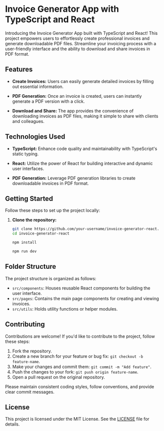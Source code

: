 # Invoice Generator App with TypeScript and React



Introducing the Invoice Generator App built with TypeScript and React! This project empowers users to effortlessly create professional invoices and generate downloadable PDF files. Streamline your invoicing process with a user-friendly interface and the ability to download and share invoices in PDF format.

## Features

- **Create Invoices:** Users can easily generate detailed invoices by filling out essential information.

- **PDF Generation:** Once an invoice is created, users can instantly generate a PDF version with a click.

- **Download and Share:** The app provides the convenience of downloading invoices as PDF files, making it simple to share with clients and colleagues.

## Technologies Used

- **TypeScript:** Enhance code quality and maintainability with TypeScript's static typing.

- **React:** Utilize the power of React for building interactive and dynamic user interfaces.

- **PDF Generation:** Leverage PDF generation libraries to create downloadable invoices in PDF format.

## Getting Started

Follow these steps to set up the project locally:

1. **Clone the repository:**

   ```bash
   git clone https://github.com/your-username/invoice-generator-react.git
   cd invoice-generator-react
   
   npm install

   npm run dev
   ```
## Folder Structure

The project structure is organized as follows:


- `src/components`: Houses reusable React components for building the user interface.
- `src/pages`: Contains the main page components for creating and viewing invoices.
- `src/utils`: Holds utility functions or helper modules.

## Contributing

Contributions are welcome! If you'd like to contribute to the project, follow these steps:

1. Fork the repository.
2. Create a new branch for your feature or bug fix: `git checkout -b feature-name`.
3. Make your changes and commit them: `git commit -m "Add feature"`.
4. Push the changes to your fork: `git push origin feature-name`.
5. Open a pull request on the original repository.

Please maintain consistent coding styles, follow conventions, and provide clear commit messages.

## License

This project is licensed under the MIT License. See the [LICENSE](LICENSE) file for details.



